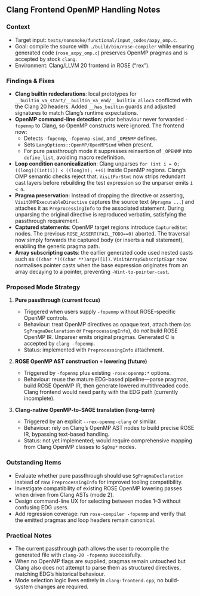## Clang Frontend OpenMP Handling Notes

### Context
- Target input: `tests/nonsmoke/functional/input_codes/axpy_omp.c`.
- Goal: compile the source with `./build/bin/rose-compiler` while ensuring generated code (`rose_axpy_omp.c`) preserves OpenMP pragmas and is accepted by stock `clang`.
- Environment: Clang/LLVM 20 frontend in ROSE (“rex”).

### Findings & Fixes
- **Clang builtin redeclarations**: local prototypes for `__builtin_va_start/__builtin_va_end/__builtin_alloca` conflicted with the Clang 20 headers. Added `__has_builtin` guards and adjusted signatures to match Clang’s runtime expectations.
- **OpenMP command-line detection**: prior behaviour never forwarded `-fopenmp` to Clang, so OpenMP constructs were ignored. The frontend now:
  - Detects `-fopenmp`, `-fopenmp-simd`, and `_OPENMP` defines.
  - Sets `LangOptions::OpenMP/OpenMPSimd` when present.
  - For pure passthrough mode it suppresses reinsertion of `_OPENMP` into `define_list`, avoiding macro redefinition.
- **Loop condition canonicalization**: Clang unparses `for (int i = 0; ((long)((int)i)) < ((long)n); ++i)` inside OpenMP regions. Clang’s OMP semantic checks reject that. `VisitForStmt` now strips redundant cast layers before rebuilding the test expression so the unparser emits `i < n`.
- **Pragma preservation**: Instead of dropping the directive or asserting, `VisitOMPExecutableDirective` captures the source text (`#pragma ...`) and attaches it as `PreprocessingInfo` to the associated statement. During unparsing the original directive is reproduced verbatim, satisfying the passthrough requirement.
- **Captured statements**: OpenMP target regions introduce `CapturedStmt` nodes. The previous `ROSE_ASSERT(FAIL_TODO==0)` aborted. The traversal now simply forwards the captured body (or inserts a null statement), enabling the generic pragma path.
- **Array subscripting casts**: the earlier generated code used nested casts such as `((char *)((char **)argv)[1])`. `VisitArraySubscriptExpr` now normalises pointer casts when the base expression originates from an array decaying to a pointer, preventing `-Wint-to-pointer-cast`.

### Proposed Mode Strategy

1. **Pure passthrough (current focus)**  
   - Triggered when users supply `-fopenmp` without ROSE-specific OpenMP controls.  
   - Behaviour: treat OpenMP directives as opaque text, attach them (as `SgPragmaDeclaration` or `PreprocessingInfo`), do *not* build ROSE OpenMP IR. Unparser emits original pragmas. Generated C is accepted by `clang -fopenmp`.  
   - Status: implemented with `PreprocessingInfo` attachment.

2. **ROSE OpenMP AST construction + lowering (future)**  
   - Triggered by `-fopenmp` plus existing `-rose:openmp:*` options.  
   - Behaviour: reuse the mature EDG-based pipeline—parse pragmas, build ROSE OpenMP IR, then generate lowered multithreaded code. Clang frontend would need parity with the EDG path (currently incomplete).

3. **Clang-native OpenMP-to-SAGE translation (long-term)**  
   - Triggered by an explicit `--rex-openmp-clang` or similar.  
   - Behaviour: rely on Clang’s OpenMP AST nodes to build precise ROSE IR, bypassing text-based handling.  
   - Status: not yet implemented; would require comprehensive mapping from Clang OpenMP classes to `SgOmp*` nodes.

### Outstanding Items
- Evaluate whether pure passthrough should use `SgPragmaDeclaration` instead of raw `PreprocessingInfo` for improved tooling compatibility.
- Investigate compatibility of existing ROSE OpenMP lowering passes when driven from Clang ASTs (mode 2).
- Design command-line UX for selecting between modes 1–3 without confusing EDG users.
- Add regression coverage: run `rose-compiler -fopenmp` and verify that the emitted pragmas and loop headers remain canonical.

### Practical Notes
- The current passthrough path allows the user to recompile the generated file with `clang-20 -fopenmp` successfully.
- When no OpenMP flags are supplied, pragmas remain untouched but Clang also does not attempt to parse them as structured directives, matching EDG’s historical behaviour.
- Mode selection logic lives entirely in `clang-frontend.cpp`; no build-system changes are required.
